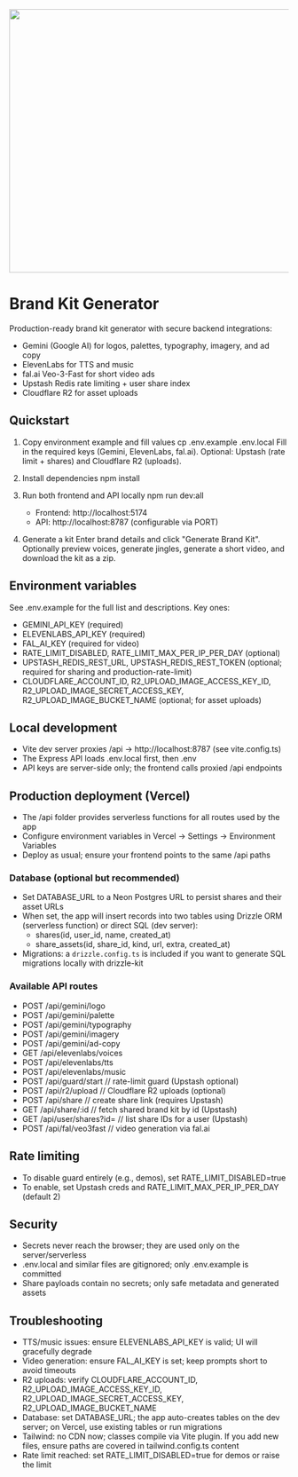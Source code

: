 <div align="center">
<img width="1200" height="475" alt="GHBanner" src="https://github.com/user-attachments/assets/0aa67016-6eaf-458a-adb2-6e31a0763ed6" />
</div>

# Brand Kit Generator

Production-ready brand kit generator with secure backend integrations:
- Gemini (Google AI) for logos, palettes, typography, imagery, and ad copy
- ElevenLabs for TTS and music
- fal.ai Veo-3-Fast for short video ads
- Upstash Redis rate limiting + user share index
- Cloudflare R2 for asset uploads

## Quickstart

1) Copy environment example and fill values
   cp .env.example .env.local
   Fill in the required keys (Gemini, ElevenLabs, fal.ai). Optional: Upstash (rate limit + shares) and Cloudflare R2 (uploads).

2) Install dependencies
   npm install

3) Run both frontend and API locally
   npm run dev:all
   - Frontend: http://localhost:5174
   - API: http://localhost:8787 (configurable via PORT)

4) Generate a kit
   Enter brand details and click "Generate Brand Kit". Optionally preview voices, generate jingles, generate a short video, and download the kit as a zip.

## Environment variables
See .env.example for the full list and descriptions. Key ones:
- GEMINI_API_KEY (required)
- ELEVENLABS_API_KEY (required)
- FAL_AI_KEY (required for video)
- RATE_LIMIT_DISABLED, RATE_LIMIT_MAX_PER_IP_PER_DAY (optional)
- UPSTASH_REDIS_REST_URL, UPSTASH_REDIS_REST_TOKEN (optional; required for sharing and production-rate-limit)
- CLOUDFLARE_ACCOUNT_ID, R2_UPLOAD_IMAGE_ACCESS_KEY_ID, R2_UPLOAD_IMAGE_SECRET_ACCESS_KEY, R2_UPLOAD_IMAGE_BUCKET_NAME (optional; for asset uploads)

## Local development
- Vite dev server proxies /api → http://localhost:8787 (see vite.config.ts)
- The Express API loads .env.local first, then .env
- API keys are server-side only; the frontend calls proxied /api endpoints

## Production deployment (Vercel)
- The /api folder provides serverless functions for all routes used by the app
- Configure environment variables in Vercel → Settings → Environment Variables
- Deploy as usual; ensure your frontend points to the same /api paths

### Database (optional but recommended)
- Set DATABASE_URL to a Neon Postgres URL to persist shares and their asset URLs
- When set, the app will insert records into two tables using Drizzle ORM (serverless function) or direct SQL (dev server):
  - shares(id, user_id, name, created_at)
  - share_assets(id, share_id, kind, url, extra, created_at)
- Migrations: a `drizzle.config.ts` is included if you want to generate SQL migrations locally with drizzle-kit

### Available API routes
- POST /api/gemini/logo
- POST /api/gemini/palette
- POST /api/gemini/typography
- POST /api/gemini/imagery
- POST /api/gemini/ad-copy
- GET  /api/elevenlabs/voices
- POST /api/elevenlabs/tts
- POST /api/elevenlabs/music
- POST /api/guard/start              // rate-limit guard (Upstash optional)
- POST /api/r2/upload                // Cloudflare R2 uploads (optional)
- POST /api/share                    // create share link (requires Upstash)
- GET  /api/share/:id                // fetch shared brand kit by id (Upstash)
- GET  /api/user/shares?id=<userId>  // list share IDs for a user (Upstash)
- POST /api/fal/veo3fast             // video generation via fal.ai

## Rate limiting
- To disable guard entirely (e.g., demos), set RATE_LIMIT_DISABLED=true
- To enable, set Upstash creds and RATE_LIMIT_MAX_PER_IP_PER_DAY (default 2)

## Security
- Secrets never reach the browser; they are used only on the server/serverless
- .env.local and similar files are gitignored; only .env.example is committed
- Share payloads contain no secrets; only safe metadata and generated assets

## Troubleshooting
- TTS/music issues: ensure ELEVENLABS_API_KEY is valid; UI will gracefully degrade
- Video generation: ensure FAL_AI_KEY is set; keep prompts short to avoid timeouts
- R2 uploads: verify CLOUDFLARE_ACCOUNT_ID, R2_UPLOAD_IMAGE_ACCESS_KEY_ID, R2_UPLOAD_IMAGE_SECRET_ACCESS_KEY, R2_UPLOAD_IMAGE_BUCKET_NAME
- Database: set DATABASE_URL; the app auto-creates tables on the dev server; on Vercel, use existing tables or run migrations
- Tailwind: no CDN now; classes compile via Vite plugin. If you add new files, ensure paths are covered in tailwind.config.ts content
- Rate limit reached: set RATE_LIMIT_DISABLED=true for demos or raise the limit
